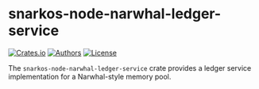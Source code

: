 # snarkos-node-narwhal-ledger-service

[![Crates.io](https://img.shields.io/crates/v/snarkos-node-narwhal-ledger-service.svg?color=neon)](https://crates.io/crates/snarkos-node-narwhal-ledger-service)
[![Authors](https://img.shields.io/badge/authors-Aleo-orange.svg)](https://aleo.org)
[![License](https://img.shields.io/badge/License-Apache%202.0-blue.svg)](./LICENSE.md)

The `snarkos-node-narwhal-ledger-service` crate provides a ledger service implementation for a Narwhal-style memory pool.
